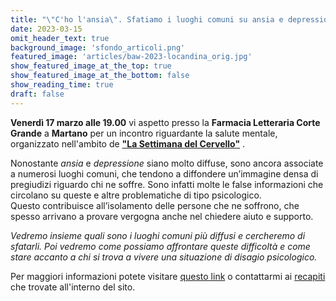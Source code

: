 ```yaml
---
title: "\"C'ho l'ansia\". Sfatiamo i luoghi comuni su ansia e depressione"
date: 2023-03-15
omit_header_text: true
background_image: 'sfondo_articoli.png'
featured_image: 'articles/baw-2023-locandina_orig.jpg'
show_featured_image_at_the_top: true
show_featured_image_at_the_bottom: false
show_reading_time: true
draft: false
---
```


**Venerdì 17 marzo alle 19.00** vi aspetto presso la **Farmacia Letteraria Corte Grande** a **Martano** per un incontro riguardante la salute mentale, organizzato nell'ambito de **["La Settimana del Cervello"](https://www.settimanadelcervello.it/)** .   
  
Nonostante _ansia_ e _depressione_ siano molto diffuse, sono ancora associate
a numerosi luoghi comuni, che tendono a diffondere un’immagine densa di
pregiudizi riguardo chi ne soffre. Sono infatti molte le false informazioni
che circolano su queste e altre problematiche di tipo psicologico.  
Questo contribuisce all’isolamento delle persone che ne soffrono, che spesso
arrivano a provare vergogna anche nel chiedere aiuto e supporto.  
  
_Vedremo insieme quali sono i luoghi comuni più diffusi e cercheremo di
sfatarli. Poi vedremo come possiamo affrontare queste difficoltà e come stare
accanto a chi si trova a vivere una situazione di disagio psicologico._  
  
Per maggiori informazioni potete visitare [questo link](https://www.settimanadelcervello.it/event/cho-lansia-sfatiamo-i-luoghi-comuni-su-ansia-e-depressione/) o contattarmi ai [recapiti](/contatti) che trovate all'interno del sito.

